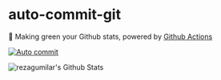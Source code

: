 # auto-commit-git

🌳 Making green your Github stats, powered by [Github Actions](https://github.com/features/actions)

[![Auto commit](https://github.com/mazipan/auto-commit/workflows/Auto%20commit/badge.svg)](https://github.com/rezagumilar158/auto-commit/actions?query=workflow%3A%22Auto+commit%22)

![rezagumilar's Github Stats](https://ghchart.rshah.org/rezagumilar158)
